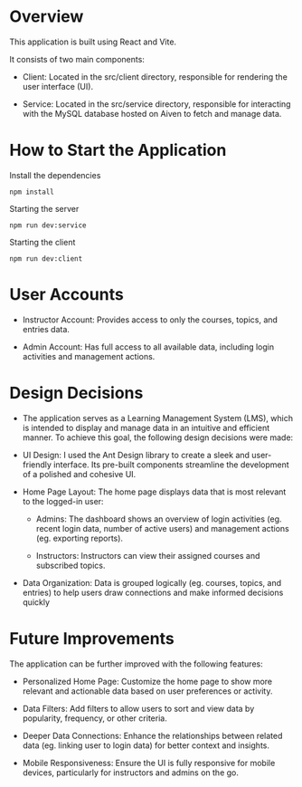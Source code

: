 # Overview

This application is built using React and Vite.

It consists of two main components:

- Client: Located in the src/client directory, responsible for rendering the user interface (UI).

- Service: Located in the src/service directory, responsible for interacting with the MySQL database hosted on Aiven to fetch and manage data.

# How to Start the Application

Install the dependencies

```
npm install
```

Starting the server

```
npm run dev:service
```

Starting the client

```
npm run dev:client
```

# User Accounts

- Instructor Account: Provides access to only the courses, topics, and entries data.

- Admin Account: Has full access to all available data, including login activities and management actions.

# Design Decisions

- The application serves as a Learning Management System (LMS), which is intended to display and manage data in an intuitive and efficient manner. To achieve this goal, the following design decisions were made:

- UI Design: I used the Ant Design library to create a sleek and user-friendly interface. Its pre-built components streamline the development of a polished and cohesive UI.

- Home Page Layout: The home page displays data that is most relevant to the logged-in user:

  - Admins: The dashboard shows an overview of login activities (eg. recent login data, number of active users) and management actions (eg. exporting reports).

  - Instructors: Instructors can view their assigned courses and subscribed topics.

- Data Organization: Data is grouped logically (eg. courses, topics, and entries) to help users draw connections and make informed decisions quickly

# Future Improvements

The application can be further improved with the following features:

- Personalized Home Page: Customize the home page to show more relevant and actionable data based on user preferences or activity.

- Data Filters: Add filters to allow users to sort and view data by popularity, frequency, or other criteria.

- Deeper Data Connections: Enhance the relationships between related data (eg. linking user to login data) for better context and insights.

- Mobile Responsiveness: Ensure the UI is fully responsive for mobile devices, particularly for instructors and admins on the go.
